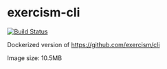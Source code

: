 # exercism-cli
[![Build Status](https://travis-ci.org/andoniaf/exercism-cli.svg?branch=master)](https://travis-ci.org/andoniaf/exercism-cli)

Dockerized version of https://github.com/exercism/cli

Image size: 10.5MB

